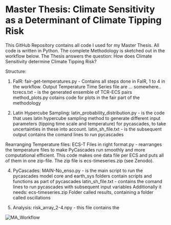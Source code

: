 # Master Thesis: Climate Sensitivity as a Determinant of Climate Tipping Risk

This GitHub Repository contains all code I used for my Master Thesis. All code is written in Python. The complete Methodology is sketched out in the workflow below.
The Thesis answers the question: How does Climate Sensitivity determine Climate Tipping Risk?

Structure: 
1. FaIR:
     fair-get-temperatures.py - Contains all steps done in FaIR, 1 to 4 in the workflow.
     Output Temperature Time Series file are ... somewhere..
     tcrecs.txt -  is the generated ensemble of TCR-ECS pairs
     method_plots.py cotains code for plots in the fair part of the methodology

3. Latin Hypercube Sampling:
     latin_probability_distribution.py - is the code that uses latin hypercube sampling method to generate different input parameters (tipping time scale and temperature)   for pycascades, to take uncertainties in these into account.
   latin_sh_file.txt - is the subsequent output contains the comand lines to run pycascades

 Rearranging Temperature files: 
    ECS-T Files in right format.py - rearranges the temperature files to make PyCascades run smoothly and more computational efficient. This code makes one data file per ECS     and puts all of them in one zip-file. The zip file is ecs-timeseries.zip (see Zenodo).
    
4. PyCascades:
    MAIN-No_enso.py - is the main script to run the pycascades model
    core and earth_sys folders contain scripts and functions as part of pycascades
    latin_sh_file.txt - contains the comand lines to run pycascades with subsequent input variables
    Additionally it needs:
       ecs-timeseries.zip
       Folder called results, containing a folder called oscillations

6. Analysis:
     risk_array_2-4.npy - this file contains the 

![MA_Workflow](https://github.com/user-attachments/assets/d361ff4d-93a6-4c32-9720-76facb31880f)


